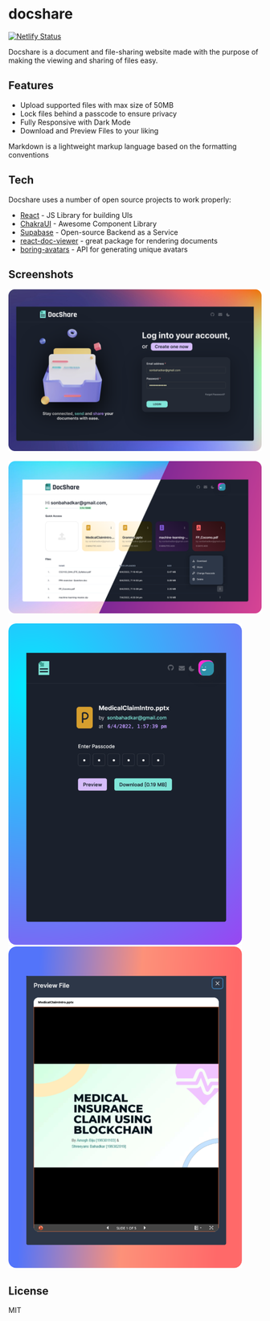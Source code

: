 # docshare

[![Netlify Status](https://api.netlify.com/api/v1/badges/aca97ff1-e997-4d75-a1c7-825764a472f6/deploy-status)](https://docshr.netlify.com/)

Docshare is a document and file-sharing website made with the purpose of making the viewing and sharing of files easy.

## Features

- Upload supported files with max size of 50MB
- Lock files behind a passcode to ensure privacy
- Fully Responsive with Dark Mode
- Download and Preview Files to your liking

Markdown is a lightweight markup language based on the formatting conventions

## Tech
Docshare uses a number of open source projects to work properly:

- [React](https://reactjs.org/) - JS Library for building UIs
- [ChakraUI](https://chakra-ui.com/) - Awesome Component Library
- [Supabase](https://supabase.com/) - Open-source Backend as a Service
- [react-doc-viewer](https://www.npmjs.com/package/react-doc-viewer) - great package for rendering documents
- [boring-avatars](https://boringavatars.com/) - API for generating unique avatars

## Screenshots
![ss1](https://github.com/ShreeyansB/docshare-react/raw/main/screenshots/ss1.png)
<br><br>
![ss2](https://github.com/ShreeyansB/docshare-react/raw/main/screenshots/ss2.png)
<br><br>
<img src="https://github.com/ShreeyansB/docshare-react/raw/main/screenshots/ss3.png" width="465"/> <img src="https://github.com/ShreeyansB/docshare-react/raw/main/screenshots/ss4.png" width="465"/> 

## License
MIT
